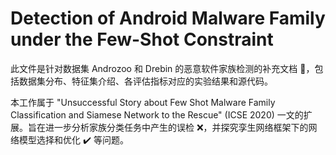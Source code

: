 # Detection of Android Malware Family under the Few-Shot Constraint

此文件是针对数据集 Androzoo 和 Drebin 的恶意软件家族检测的补充文档 :file_folder:，包括数据集分布、特征集介绍、各评估指标对应的实验结果和源代码。

本工作属于 "Unsuccessful Story about Few Shot Malware Family Classification and Siamese Network to the Rescue" (ICSE 2020) 一文的扩展。旨在进一步分析家族分类任务中产生的误检 :x:，并探究孪生网络框架下的网络模型选择和优化 :heavy_check_mark: 等问题。
